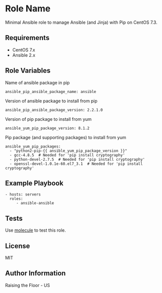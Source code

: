 Role Name
=========

Minimal Ansible role to manage Ansible (and Jinja) with Pip on CentOS 7.3.

Requirements
------------

 * CentOS 7.x
 * Ansible 2.x

Role Variables
--------------

Name of ansible package in pip

    ansible_pip_ansible_package_name: ansible

Version of ansible package to install from pip

    ansible_pip_ansible_package_version: 2.2.1.0

Version of pip package to install from yum

    ansible_yum_pip_package_version: 8.1.2

Pip package (and supporting packages) to install from yum

    ansible_yum_pip_packages:
      - "python2-pip-{{ ansible_yum_pip_package_version }}"
      - gcc-4.8.5  # Needed for 'pip install cryptography'
      - python-devel-2.7.5  # Needed for 'pip install cryptography'
      - openssl-devel-1.0.1e-60.el7_3.1  # Needed for 'pip install cryptography'

Example Playbook
----------------

    - hosts: servers
      roles:
         - ansible-ansible

Tests
-----

Use [molecule](https://github.com/metacloud/molecule) to test this role.

License
-------

MIT

Author Information
------------------

Raising the Floor - US
